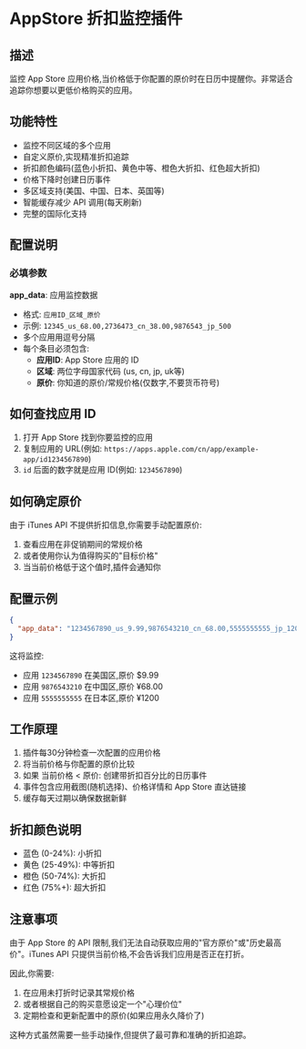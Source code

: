# AppStore 折扣监控插件

## 描述

监控 App Store 应用价格,当价格低于你配置的原价时在日历中提醒你。非常适合追踪你想要以更低价格购买的应用。

## 功能特性

- 监控不同区域的多个应用
- 自定义原价,实现精准折扣追踪
- 折扣颜色编码(蓝色小折扣、黄色中等、橙色大折扣、红色超大折扣)
- 价格下降时创建日历事件
- 多区域支持(美国、中国、日本、英国等)
- 智能缓存减少 API 调用(每天刷新)
- 完整的国际化支持

## 配置说明

### 必填参数

**app_data**: 应用监控数据

- 格式: `应用ID_区域_原价`
- 示例: `12345_us_68.00,2736473_cn_38.00,9876543_jp_500`
- 多个应用用逗号分隔
- 每个条目必须包含:
  - **应用ID**: App Store 应用的 ID
  - **区域**: 两位字母国家代码 (us, cn, jp, uk等)
  - **原价**: 你知道的原价/常规价格(仅数字,不要货币符号)

## 如何查找应用 ID

1. 打开 App Store 找到你要监控的应用
2. 复制应用的 URL(例如: `https://apps.apple.com/cn/app/example-app/id1234567890`)
3. `id` 后面的数字就是应用 ID(例如: `1234567890`)

## 如何确定原价

由于 iTunes API 不提供折扣信息,你需要手动配置原价:

1. 查看应用在非促销期间的常规价格
2. 或者使用你认为值得购买的"目标价格"
3. 当当前价格低于这个值时,插件会通知你

## 配置示例

```json
{
  "app_data": "1234567890_us_9.99,9876543210_cn_68.00,5555555555_jp_1200"
}
```

这将监控:
- 应用 `1234567890` 在美国区,原价 $9.99
- 应用 `9876543210` 在中国区,原价 ¥68.00
- 应用 `5555555555` 在日本区,原价 ¥1200

## 工作原理

1. 插件每30分钟检查一次配置的应用价格
2. 将当前价格与你配置的原价比较
3. 如果 当前价格 < 原价: 创建带折扣百分比的日历事件
4. 事件包含应用截图(随机选择)、价格详情和 App Store 直达链接
5. 缓存每天过期以确保数据新鲜

## 折扣颜色说明

- 蓝色 (0-24%): 小折扣
- 黄色 (25-49%): 中等折扣
- 橙色 (50-74%): 大折扣
- 红色 (75%+): 超大折扣

## 注意事项

由于 App Store 的 API 限制,我们无法自动获取应用的"官方原价"或"历史最高价"。iTunes API 只提供当前价格,不会告诉我们应用是否正在打折。

因此,你需要:
1. 在应用未打折时记录其常规价格
2. 或者根据自己的购买意愿设定一个"心理价位"
3. 定期检查和更新配置中的原价(如果应用永久降价了)

这种方式虽然需要一些手动操作,但提供了最可靠和准确的折扣追踪。
